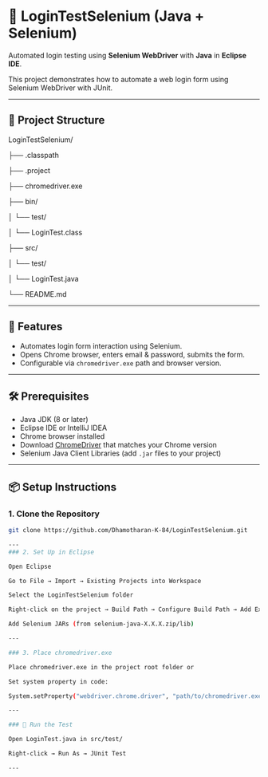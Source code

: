 # 🔐 LoginTestSelenium (Java + Selenium)

Automated login testing using **Selenium WebDriver** with **Java** in **Eclipse IDE**.

This project demonstrates how to automate a web login form using Selenium WebDriver with JUnit.

---

## 📂 Project Structure

LoginTestSelenium/

├── .classpath

├── .project

├── chromedriver.exe

├── bin/

│ └── test/

│ └── LoginTest.class

├── src/

│ └── test/

│ └── LoginTest.java

└── README.md


---

## 🚀 Features

- Automates login form interaction using Selenium.
- Opens Chrome browser, enters email & password, submits the form.
- Configurable via `chromedriver.exe` path and browser version.

---

## 🛠️ Prerequisites

- Java JDK (8 or later)
- Eclipse IDE or IntelliJ IDEA
- Chrome browser installed
- Download [ChromeDriver](https://sites.google.com/chromium.org/driver/) that matches your Chrome version
- Selenium Java Client Libraries (add `.jar` files to your project)

---

## 📦 Setup Instructions

### 1. Clone the Repository

```bash
git clone https://github.com/Dhamotharan-K-84/LoginTestSelenium.git

---
### 2. Set Up in Eclipse

Open Eclipse

Go to File → Import → Existing Projects into Workspace

Select the LoginTestSelenium folder

Right-click on the project → Build Path → Configure Build Path → Add External JARs

Add Selenium JARs (from selenium-java-X.X.X.zip/lib)

---

### 3. Place chromedriver.exe

Place chromedriver.exe in the project root folder or

Set system property in code:

System.setProperty("webdriver.chrome.driver", "path/to/chromedriver.exe");

---

### 🧪 Run the Test

Open LoginTest.java in src/test/

Right-click → Run As → JUnit Test

---